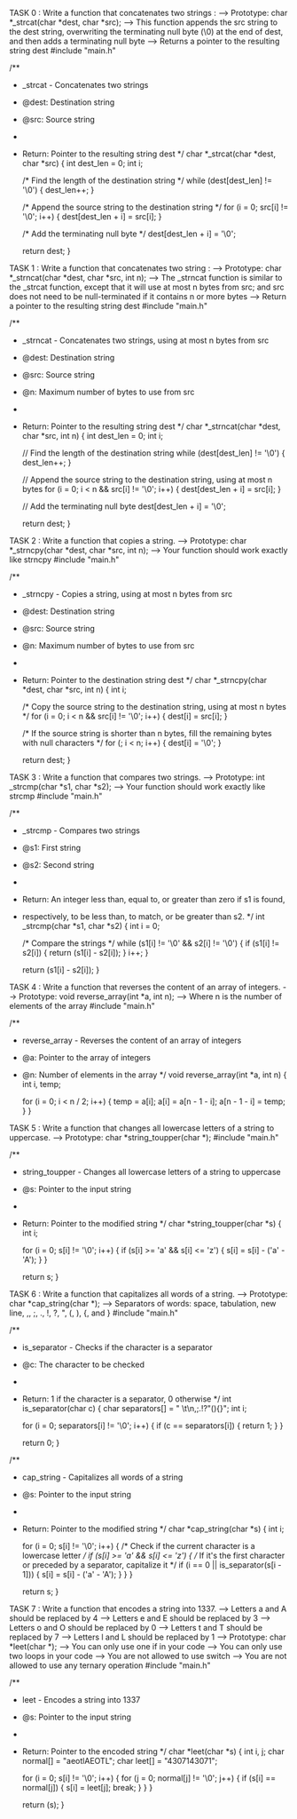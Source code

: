 TASK 0 : Write a function that concatenates two strings :
--> Prototype: char *_strcat(char *dest, char *src);
--> This function appends the src string to the dest string, overwriting the terminating null byte (\0) at the end of dest, and then adds a terminating null byte
--> Returns a pointer to the resulting string dest
#include "main.h"

/**
 * _strcat - Concatenates two strings
 * @dest: Destination string
 * @src: Source string
 *
 * Return: Pointer to the resulting string dest
 */
char *_strcat(char *dest, char *src)
{
    int dest_len = 0;
    int i;

    /* Find the length of the destination string */
    while (dest[dest_len] != '\0')
    {
        dest_len++;
    }

    /* Append the source string to the destination string */
    for (i = 0; src[i] != '\0'; i++)
    {
        dest[dest_len + i] = src[i];
    }

    /* Add the terminating null byte */
    dest[dest_len + i] = '\0';

    return dest;
}

TASK 1 : Write a function that concatenates two string :
--> Prototype: char *_strncat(char *dest, char *src, int n);
--> The _strncat function is similar to the _strcat function, except that
it will use at most n bytes from src; and
src does not need to be null-terminated if it contains n or more bytes
--> Return a pointer to the resulting string dest
#include "main.h"

/**
 * _strncat - Concatenates two strings, using at most n bytes from src
 * @dest: Destination string
 * @src: Source string
 * @n: Maximum number of bytes to use from src
 *
 * Return: Pointer to the resulting string dest
 */
char *_strncat(char *dest, char *src, int n)
{
    int dest_len = 0;
    int i;

    // Find the length of the destination string
    while (dest[dest_len] != '\0')
    {
        dest_len++;
    }

    // Append the source string to the destination string, using at most n bytes
    for (i = 0; i < n && src[i] != '\0'; i++)
    {
        dest[dest_len + i] = src[i];
    }

    // Add the terminating null byte
    dest[dest_len + i] = '\0';

    return dest;
}

TASK 2 : Write a function that copies a string.
--> Prototype: char *_strncpy(char *dest, char *src, int n);
--> Your function should work exactly like strncpy
#include "main.h"

/**
 * _strncpy - Copies a string, using at most n bytes from src
 * @dest: Destination string
 * @src: Source string
 * @n: Maximum number of bytes to use from src
 *
 * Return: Pointer to the destination string dest
 */
char *_strncpy(char *dest, char *src, int n)
{
    int i;

    /* Copy the source string to the destination string, using at most n bytes */
    for (i = 0; i < n && src[i] != '\0'; i++)
    {
        dest[i] = src[i];
    }

    /* If the source string is shorter than n bytes, fill the remaining bytes with null characters */
    for (; i < n; i++)
    {
        dest[i] = '\0';
    }

    return dest;
}

TASK 3 : Write a function that compares two strings.
--> Prototype: int _strcmp(char *s1, char *s2);
--> Your function should work exactly like strcmp
#include "main.h"

/**
 * _strcmp - Compares two strings
 * @s1: First string
 * @s2: Second string
 *
 * Return: An integer less than, equal to, or greater than zero if s1 is found,
 * respectively, to be less than, to match, or be greater than s2.
 */
int _strcmp(char *s1, char *s2)
{
    int i = 0;

    /* Compare the strings */
    while (s1[i] != '\0' && s2[i] != '\0')
    {
        if (s1[i] != s2[i])
        {
            return (s1[i] - s2[i]);
        }
        i++;
    }

    return (s1[i] - s2[i]);
}

TASK 4 : Write a function that reverses the content of an array of integers.
--> Prototype: void reverse_array(int *a, int n);
--> Where n is the number of elements of the array
#include "main.h"

/**
 * reverse_array - Reverses the content of an array of integers
 * @a: Pointer to the array of integers
 * @n: Number of elements in the array
 */
void reverse_array(int *a, int n)
{
    int i, temp;

    for (i = 0; i < n / 2; i++)
    {
        temp = a[i];
        a[i] = a[n - 1 - i];
        a[n - 1 - i] = temp;
    }
}

TASK 5 : Write a function that changes all lowercase letters of a string to uppercase.
--> Prototype: char *string_toupper(char *);
#include "main.h"

/**
 * string_toupper - Changes all lowercase letters of a string to uppercase
 * @s: Pointer to the input string
 *
 * Return: Pointer to the modified string
 */
char *string_toupper(char *s)
{
    int i;

    for (i = 0; s[i] != '\0'; i++)
    {
        if (s[i] >= 'a' && s[i] <= 'z')
        {
            s[i] = s[i] - ('a' - 'A');
        }
    }

    return s;
}

TASK 6 : Write a function that capitalizes all words of a string.
--> Prototype: char *cap_string(char *);
--> Separators of words: space, tabulation, new line, ,, ;, ., !, ?, ", (, ), {, and }
#include "main.h"

/**
 * is_separator - Checks if the character is a separator
 * @c: The character to be checked
 *
 * Return: 1 if the character is a separator, 0 otherwise
 */
int is_separator(char c)
{
    char separators[] = " \t\n,;.!?\"(){}";
    int i;

    for (i = 0; separators[i] != '\0'; i++)
    {
        if (c == separators[i])
        {
            return 1;
        }
    }

    return 0;
}

/**
 * cap_string - Capitalizes all words of a string
 * @s: Pointer to the input string
 *
 * Return: Pointer to the modified string
 */
char *cap_string(char *s)
{
    int i;

    for (i = 0; s[i] != '\0'; i++)
    {
        /* Check if the current character is a lowercase letter */
        if (s[i] >= 'a' && s[i] <= 'z')
        {
            /* If it's the first character or preceded by a separator, capitalize it */
            if (i == 0 || is_separator(s[i - 1]))
            {
                s[i] = s[i] - ('a' - 'A');
            }
        }
    }

    return s;
}

TASK 7 : Write a function that encodes a string into 1337.
--> Letters a and A should be replaced by 4
--> Letters e and E should be replaced by 3
--> Letters o and O should be replaced by 0
--> Letters t and T should be replaced by 7
--> Letters l and L should be replaced by 1
--> Prototype: char *leet(char *);
--> You can only use one if in your code
--> You can only use two loops in your code
--> You are not allowed to use switch
--> You are not allowed to use any ternary operation
#include "main.h"

/**
 * leet - Encodes a string into 1337
 * @s: Pointer to the input string
 *
 * Return: Pointer to the encoded string
 */
char *leet(char *s)
{
    int i, j;
    char normal[] = "aeotlAEOTL";
    char leet[] = "4307143071";

    for (i = 0; s[i] != '\0'; i++)
    {
        for (j = 0; normal[j] != '\0'; j++)
        {
            if (s[i] == normal[j])
            {
                s[i] = leet[j];
                break;
            }
        }
    }

    return (s);
}
